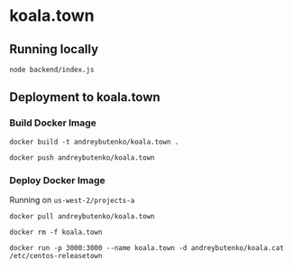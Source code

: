 # koala.town

## Running locally

```
node backend/index.js
```

## Deployment to koala.town

### Build Docker Image

```
docker build -t andreybutenko/koala.town .

docker push andreybutenko/koala.town
```

### Deploy Docker Image

Running on `us-west-2/projects-a`

```
docker pull andreybutenko/koala.town

docker rm -f koala.town

docker run -p 3000:3000 --name koala.town -d andreybutenko/koala.cat /etc/centos-releasetown
```